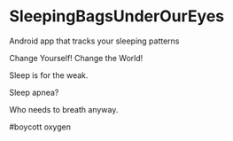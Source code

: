 # SleepingBagsUnderOurEyes
Android app that tracks your sleeping patterns

Change Yourself! Change the World!

Sleep is for the weak.

Sleep apnea?

Who needs to breath anyway.

#boycott oxygen
